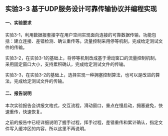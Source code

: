 ## 实验3-3 基于UDP服务设计可靠传输协议并编程实现

#### 一、实验要求

实验3-1，利用数据报套接字在用户空间实现面向连接的可靠数据传输，功能包括：建立连接、差错检测、确认重传等。流量控制采用停等机制，完成给定测试文件的传输。

实验3-2，在实验3-1的基础上，将停等机制改成基于滑动窗口的流量控制机制，采用固定窗口大小，支持累积确认，完成给定测试文件的传输。

实验3-3，在实验3-2的基础上，选择实现一种拥塞控制算法，也可以是改进的算法，完成给定测试文件的传输。

#### 二、报告说明

本次实验报告会讲报文格式，交互流程，滑动窗口，重点在慢启动，拥塞避免，快速重传，快速恢复。

之前的报告中已经详细说明了握手过程，挥手过程，差错重传和累计确认，指定文件写入缓冲区的内容，所以这里不再说明。
